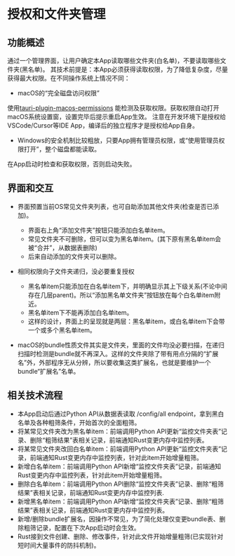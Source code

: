 # 授权和文件夹管理

## 功能概述

通过一个管理界面，让用户确定本App读取哪些文件夹(白名单)，不要读取哪些文件夹(黑名单)。
其技术前提是：本App必须获得读取权限，为了降低复杂度，尽量获得最大权限。在不同操作系统上情况不同：

- macOS的“完全磁盘访问权限”

使用[tauri-plugin-macos-permissions](https://crates.io/crates/tauri-plugin-macos-permissions) 能检测及获取权限。获取权限自动打开macOS系统设置窗，设置完毕后提示重启App生效。
注意在开发环境下是授权给VSCode/Cursor等IDE App，编译后的独立程序才是授权给App自身。

- Windows的安全机制比较粗放，只要App拥有管理员权限，或“使用管理员权限打开”，整个磁盘都能读取。

在App启动时检查和获取权限，否则启动失败。

## 界面和交互

- 界面预置当前OS常见文件夹列表，也可自助添加其他文件夹(检查是否已添加)。
  - 界面右上角“添加文件夹”按钮只能添加白名单item。
  - 常见文件夹不可删除，但可以变为黑名单item。(其下原有黑名单item会被“合并”，从数据表删除)
  - 后来自动添加的文件夹可以删除。

- 相同权限向子文件夹递归，没必要重复授权
  - 黑名单item只能添加在白名单item下，并明确显示其上下级关系(不论中间存在几层parent)。所以“添加黑名单文件夹”按钮放在每个白名单item附近。
  - 黑名单item下不能再添加白名单item。
  - 这样的设计，界面上的呈现就是两层：黑名单item，或白名单item下会带一个或多个黑名单item。

- macOS的bundle性质文件其实是文件夹，里面的文件均没必要扫描，在递归扫描时检测是bundle就不再深入。这样的文件夹除了带有用点分隔的“扩展名”外，外部程序无从分辨，所以要收集这类扩展名，也就是要维护一个bundle“扩展名”名单。

## 相关技术流程

- 本App启动后通过Python API从数据表读取 /config/all endpoint，拿到黑白名单及各种粗筛条件，开始首次的全面粗筛。
- 将某常见文件夹改为黑名单item：前端调用Python API更新“监控文件夹表”记录、删除“粗筛结果”表相关记录，前端通知Rust变更内存中监控列表。
- 将某常见文件夹改回白名单item：前端调用Python API更新“监控文件夹表”记录，前端通知Rust变更内存中监控列表，针对此item开始增量粗筛。
- 新增白名单item：前端调用Python API新增“监控文件夹表”记录，前端通知Rust变更内存中监控列表，针对此item开始增量粗筛。
- 删除白名单item：前端调用Python API删除“监控文件夹表”记录、删除“粗筛结果”表相关记录，前端通知Rust变更内存中监控列表.
- 新增黑名单item：前端调用Python API新增“监控文件夹表”记录、删除“粗筛结果”表相关记录，前端通知Rust变更内存中监控列表。
- 新增/删除bundle扩展名，因操作不常见，为了简化处理仅变更bundle表、删除粗筛记录，配置在下次App启动时会生效。
- Rust接到文件创建、删除、修改事件，针对此文件开始增量粗筛(已实现针对短时间大量事件的防抖机制)。
